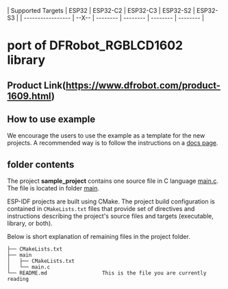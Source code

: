 | Supported Targets | ESP32 | ESP32-C2 | ESP32-C3 | ESP32-S2 | ESP32-S3 |
| ----------------- | --X-- | -------- | -------- | -------- | -------- |

# port of DFRobot_RGBLCD1602 library
## Product Link(https://www.dfrobot.com/product-1609.html)


## How to use example
We encourage the users to use the example as a template for the new projects.
A recommended way is to follow the instructions on a [docs page](https://docs.espressif.com/projects/esp-idf/en/latest/api-guides/build-system.html#start-a-new-project).

##  folder contents

The project **sample_project** contains one source file in C language [main.c](main/main.c). The file is located in folder [main](main).

ESP-IDF projects are built using CMake. The project build configuration is contained in `CMakeLists.txt`
files that provide set of directives and instructions describing the project's source files and targets
(executable, library, or both). 

Below is short explanation of remaining files in the project folder.

```
├── CMakeLists.txt
├── main
│   ├── CMakeLists.txt
│   └── main.c
└── README.md                  This is the file you are currently reading
